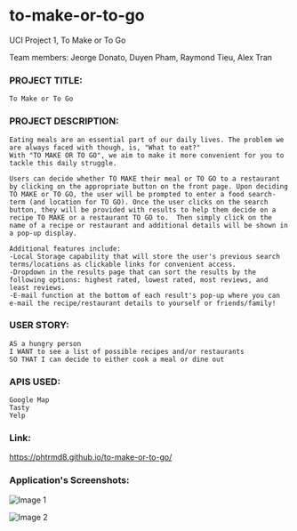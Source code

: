 # to-make-or-to-go
UCI Project 1, To Make or To Go

Team members: Jeorge Donato, Duyen Pham, Raymond Tieu, Alex Tran

### PROJECT TITLE: 
```To Make or To Go```

### PROJECT DESCRIPTION: 
```
Eating meals are an essential part of our daily lives. The problem we are always faced with though, is, "What to eat?"  
With "TO MAKE OR TO GO", we aim to make it more convenient for you to tackle this daily struggle.

Users can decide whether TO MAKE their meal or TO GO to a restaurant by clicking on the appropriate button on the front page. Upon deciding TO MAKE or TO GO, the user will be prompted to enter a food search-term (and location for TO GO). Once the user clicks on the search button, they will be provided with results to help them decide on a recipe TO MAKE or a restaurant TO GO to.  Then simply click on the name of a recipe or restaurant and additional details will be shown in a pop-up display.

Additional features include:  
-Local Storage capability that will store the user's previous search terms/locations as clickable links for convenient access.  
-Dropdown in the results page that can sort the results by the following options: highest rated, lowest rated, most reviews, and least reviews.  
-E-mail function at the bottom of each result's pop-up where you can e-mail the recipe/restaurant details to yourself or friends/family!

```

### USER STORY:
```
AS a hungry person
I WANT to see a list of possible recipes and/or restaurants 
SO THAT I can decide to either cook a meal or dine out
```

### APIS USED: 
```
Google Map
Tasty
Yelp
```

### Link:
https://phtrmd8.github.io/to-make-or-to-go/

### Application's Screenshots:
![Image 1](./asset/p1.png)

![Image 2](./asset/p2.png)
